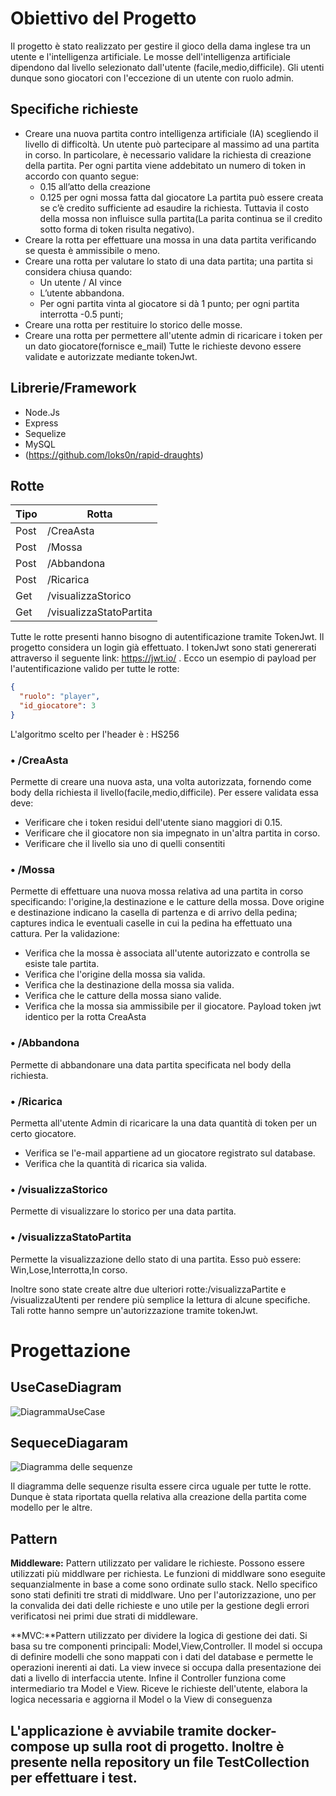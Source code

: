 # Obiettivo del Progetto

Il progetto è stato realizzato per gestire il gioco della dama inglese tra un utente e l'intelligenza artificiale. Le mosse dell'intelligenza artificiale dipendono dal livello selezionato dall'utente (facile,medio,difficile). Gli utenti dunque sono giocatori con l'eccezione di un utente con ruolo admin.

## Specifiche richieste

*	Creare una nuova partita contro intelligenza artificiale (IA) scegliendo il livello di difficoltà.
    Un utente può partecipare al massimo ad una partita in corso.
	In particolare, è necessario validare la richiesta di creazione della partita. Per ogni partita viene addebitato un numero di token in accordo con quanto segue:
    -	0.15 all’atto della creazione
    -	0.125 per ogni mossa fatta dal giocatore
	La partita può essere creata se c’è credito sufficiente ad esaudire la richiesta. Tuttavia il costo della mossa non influisce sulla partita(La parita continua se il credito sotto forma di token risulta negativo).
*	Creare la rotta per effettuare una mossa in una data partita verificando se questa è ammissibile o meno.
*	Creare una rotta per valutare lo stato di una data partita; una partita si considera chiusa quando:
    -	Un utente / AI vince
    -	L’utente abbandona.
    -	Per ogni partita vinta al giocatore si dà 1 punto; per ogni partita interrotta -0.5 punti;
*	Creare una rotta per restituire lo storico delle mosse.
*   Creare una rotta per permettere all'utente admin di ricaricare i token per un dato giocatore(fornisce e_mail)
Tutte le richieste devono essere validate e autorizzate mediante tokenJwt.


## Librerie/Framework

* Node.Js
* Express
* Sequelize
* MySQL
* (https://github.com/loks0n/rapid-draughts)

## Rotte

| Tipo        | Rotta 
|---------|----|
| Post    | /CreaAsta |
| Post    | /Mossa |
| Post    | /Abbandona |
| Post    | /Ricarica|
| Get     | /visualizzaStorico|
| Get     | /visualizzaStatoPartita|


Tutte le rotte presenti hanno bisogno di autentificazione tramite TokenJwt. Il progetto considera un login già effettuato. 
I tokenJwt sono stati genererati attraverso il seguente link: https://jwt.io/ . 
Ecco un esempio di payload per l'autentificazione valido per tutte le rotte:
```json
{
  "ruolo": "player",
  "id_giocatore": 3
}
```
L'algoritmo scelto per l'header è : HS256

### • /CreaAsta
Permette di creare una nuova asta, una volta autorizzata, fornendo come body della richiesta il livello(facile,medio,difficile).
Per essere validata essa deve:
- Verificare che i token residui dell'utente siano maggiori di 0.15.
- Verificare che il giocatore non sia impegnato in un'altra partita in corso.
- Verificare che il livello sia uno di quelli consentiti


### • /Mossa
Permette di effettuare una nuova mossa relativa ad una partita in corso specificando: l'origine,la destinazione e le catture della mossa. Dove origine e destinazione indicano la casella di partenza e di arrivo della pedina; captures indica le eventuali caselle in cui la pedina ha effettuato una cattura.
Per la validazione:
- Verifica che la mossa è associata all'utente autorizzato e controlla se esiste tale partita.
- Verifica che l'origine della mossa sia valida.
- Verifica che la destinazione della mossa sia valida.
- Verifica che le catture della mossa siano valide.
- Verifica che la mossa sia ammissibile per il giocatore.
Payload token jwt identico per la rotta CreaAsta
### • /Abbandona
Permette di abbandonare una data partita specificata nel body della richiesta.

### • /Ricarica
Permetta all'utente Admin di ricaricare la una data quantità di token per un certo giocatore.
- Verifica se l'e-mail appartiene ad un giocatore registrato sul database.
- Verifica che la quantità di ricarica sia valida.

### • /visualizzaStorico
Permette di visualizzare lo storico per una data partita.

### • /visualizzaStatoPartita
Permette la visualizzazione dello stato di una partita. Esso può essere: Win,Lose,Interrotta,In corso.

Inoltre sono state create altre due ulteriori rotte:/visualizzaPartite e /visualizzaUtenti per rendere più semplice la lettura di alcune specifiche. Tali rotte hanno sempre un'autorizzazione tramite tokenJwt.

# Progettazione
## UseCaseDiagram

![DiagrammaUseCase](./Utility/Diagrammi/UseCaseDiagram.png)


## SequeceDiagaram
![Diagramma delle sequenze](./Utility/Diagrammi/Sequencediagram.png)

Il diagramma delle sequenze risulta essere circa uguale per tutte le rotte. Dunque è stata riportata quella relativa alla creazione della partita come modello per le altre.

## Pattern

**Middleware:** Pattern utilizzato per validare le richieste. Possono essere utilizzati più middlware per richiesta. Le funzioni di middlware sono eseguite sequanzialmente in base a come sono ordinate sullo stack. Nello specifico sono stati definiti tre strati di middlware. Uno per l'autorizzazione, uno per la convalida dei dati delle richieste e uno utile per la gestione degli errori verificatosi nei primi due strati di middleware.

**MVC:**Pattern utilizzato per dividere la logica di gestione dei dati. Si basa su tre componenti principali: Model,View,Controller. Il model si occupa di definire modelli che sono mappati con i dati del database e permette le operazioni inerenti ai dati. La view invece si occupa dalla presentazione dei dati a livello di interfaccia utente. Infine il Controller funziona come intermediario tra Model e View. Riceve le richieste dell'utente, elabora la logica necessaria e aggiorna il Model o la View di conseguenza

## L'applicazione è avviabile tramite docker-compose up sulla root di progetto. Inoltre è presente nella repository un file TestCollection per effettuare i test.

